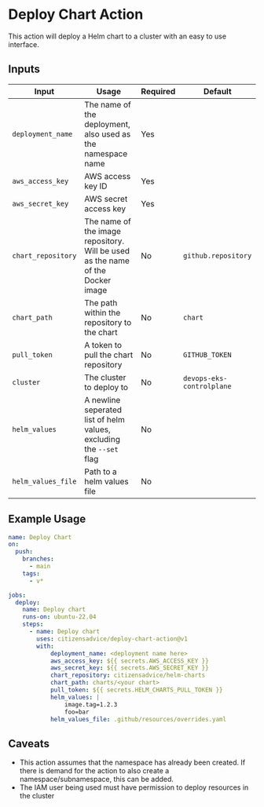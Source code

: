 # Deploy Chart Action

This action will deploy a Helm chart to a cluster with an easy to use interface.

## Inputs

| Input | Usage | Required | Default |
|---|---|---|---|
| `deployment_name` | The name of the deployment, also used as the namespace name | Yes | |
| `aws_access_key` | AWS access key ID | Yes | |
| `aws_secret_key` | AWS secret access key | Yes | |
| `chart_repository` | The name of the image repository. Will be used as the name of the Docker image | No | `github.repository` |
| `chart_path` | The path within the repository to the chart | No | `chart` |
| `pull_token` | A token to pull the chart repository | No | `GITHUB_TOKEN` |
| `cluster` | The cluster to deploy to | No | `devops-eks-controlplane` |
| `helm_values` | A newline seperated list of helm values, excluding the `--set` flag | No | |
| `helm_values_file` | Path to a helm values file | No | |

## Example Usage

```yaml
name: Deploy Chart
on:
  push:
    branches:
      - main
    tags:
      - v*

jobs:
  deploy:
    name: Deploy chart
    runs-on: ubuntu-22.04
    steps:
      - name: Deploy chart
        uses: citizensadvice/deploy-chart-action@v1
        with:
            deployment_name: <deployment name here>
            aws_access_key: ${{ secrets.AWS_ACCESS_KEY }}
            aws_secret_key: ${{ secrets.AWS_SECRET_KEY }}
            chart_repository: citizensadvice/helm-charts
            chart_path: charts/<your chart>
            pull_token: ${{ secrets.HELM_CHARTS_PULL_TOKEN }}
            helm_values: |
                image.tag=1.2.3
                foo=bar
            helm_values_file: .github/resources/overrides.yaml
```

## Caveats

- This action assumes that the namespace has already been created. If there is demand for the action to also create a namespace/subnamespace, this can be added.
- The IAM user being used must have permission to deploy resources in the cluster
